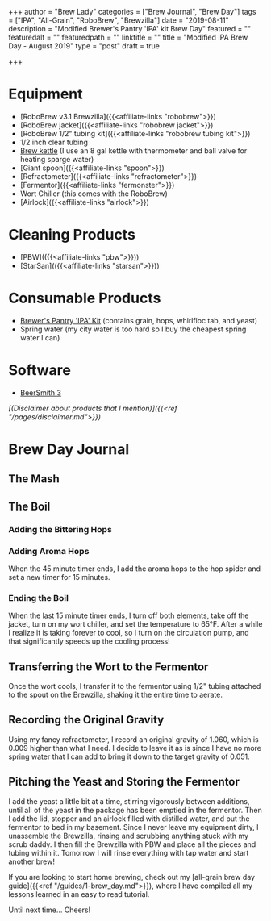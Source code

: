 +++
author = "Brew Lady"
categories = ["Brew Journal", "Brew Day"]
tags = ["IPA", "All-Grain", "RoboBrew", "Brewzilla"]
date = "2019-08-11"
description = "Modified Brewer's Pantry 'IPA' kit Brew Day"
featured = ""
featuredalt = ""
featuredpath = ""
linktitle = ""
title = "Modified IPA Brew Day - August 2019"
type = "post"
draft = true

+++



# Equipment
* [RoboBrew v3.1 Brewzilla]({{<affiliate-links "robobrew">}})
* [RoboBrew jacket]({{<affiliate-links "robobrew jacket">}})
* [RoboBrew 1/2" tubing kit]({{<affiliate-links "robobrew tubing kit">}})	
* 1/2 inch clear tubing
* [Brew kettle](https://www.thehomebrewbeeracademy.ca/products/8-gallon-heavy-duty-ss-201-kettle?_pos=9&_sid=9f74a9e98&_ss=r) (I use an 8 gal kettle with thermometer and ball valve for heating sparge water)
* [Giant spoon]({{<affiliate-links "spoon">}})
* [Refractometer]({{<affiliate-links "refractometer">}})
* [Fermentor]({{<affiliate-links "fermonster">}})
* Wort Chiller (this comes with the RoboBrew)
* [Airlock]({{<affiliate-links "airlock">}})

# Cleaning Products
* [PBW](({{<affiliate-links "pbw">}}))
* [StarSan](({{<affiliate-links "starsan">}}))

# Consumable Products
* [Brewer's Pantry 'IPA' Kit](http://brewerspantry.com/brewers-pantry-recipe-kits/all-grain-kits/brewers-pantry-ipa) (contains grain, hops, whirlfloc tab, and yeast)
* Spring water (my city water is too hard so I buy the cheapest spring water I can)

# Software
* [BeerSmith 3](https://play.google.com/store/apps/details?id=com.beersmith.beersmith2full)

_[(Disclaimer about products that I mention)]({{<ref "/pages/disclaimer.md">}})_

# Brew Day Journal

## The Mash




## The Boil



### Adding the Bittering Hops



### Adding Aroma Hops

When the 45 minute timer ends, I add the aroma hops to the hop spider and set a new timer for 15 minutes.

### Ending the Boil

When the last 15 minute timer ends, I turn off both elements, take off the jacket, turn on my wort chiller, and set the temperature to 65&deg;F. After a while I realize it is taking forever to cool, so I turn on the circulation pump, and that significantly speeds up the cooling process!


## Transferring the Wort to the Fermentor

Once the wort cools, I transfer it to the fermentor using 1/2" tubing attached to the spout on the Brewzilla, shaking it the entire time to aerate.  

## Recording the Original Gravity

Using my fancy refractometer, I record an original gravity of 1.060, which is 0.009 higher than what I need. I decide to leave it as is since I have no more spring water that I can add to bring it down to the target gravity of 0.051.


## Pitching the Yeast and Storing the Fermentor

I add the yeast a little bit at a time, stirring vigorously between additions, until all of the yeast in the package has been emptied in the fermentor. Then I add the lid, stopper and an airlock filled with distilled water, and put the fermentor to bed in my basement. Since I never leave my equipment dirty, I unassemble the Brewzilla, rinsing and scrubbing anything stuck with my scrub daddy. I then fill the Brewzilla with PBW and place all the pieces and tubing within it. Tomorrow I will rinse everything with tap water and start another brew!

If you are looking to start home brewing, check out my [all-grain brew day guide]({{<ref "/guides/1-brew_day.md">}}), where I have compiled all my lessons learned in an easy to read tutorial.

Until next time... Cheers!